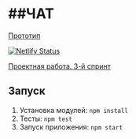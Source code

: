 # ##ЧАТ

[Прототип](https://www.figma.com/file/Q54yuzGZDILvmg4wCe5Kco/%D0%A7%D0%90%D0%A2?node-id=0%3A1)

[![Netlify Status](https://api.netlify.com/api/v1/badges/9930d43a-52de-4076-a5db-328eb15c058b/deploy-status)](https://app.netlify.com/sites/naughty-wescoff-127c17/deploys)

[Проектная работа. 3-й спринт](https://naughty-wescoff-127c17.netlify.app)

## Запуск

1. Установка модулей: `npm install`
2. Тесты: `npm test`
3. Запуск приложения: `npm start`